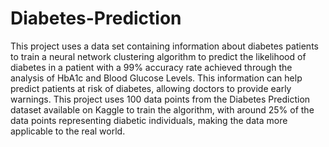 # Diabetes-Prediction
This project uses a data set containing information about diabetes patients to train a neural network clustering algorithm to predict the likelihood of diabetes in a patient with a 99% accuracy rate achieved through the analysis of HbA1c and Blood Glucose Levels. This information can help predict patients at risk of diabetes, allowing doctors to provide early warnings. This project uses 100 data points from the Diabetes Prediction dataset available on Kaggle to train the algorithm, with around 25% of the data points representing diabetic individuals, making the data more applicable to the real world. 
